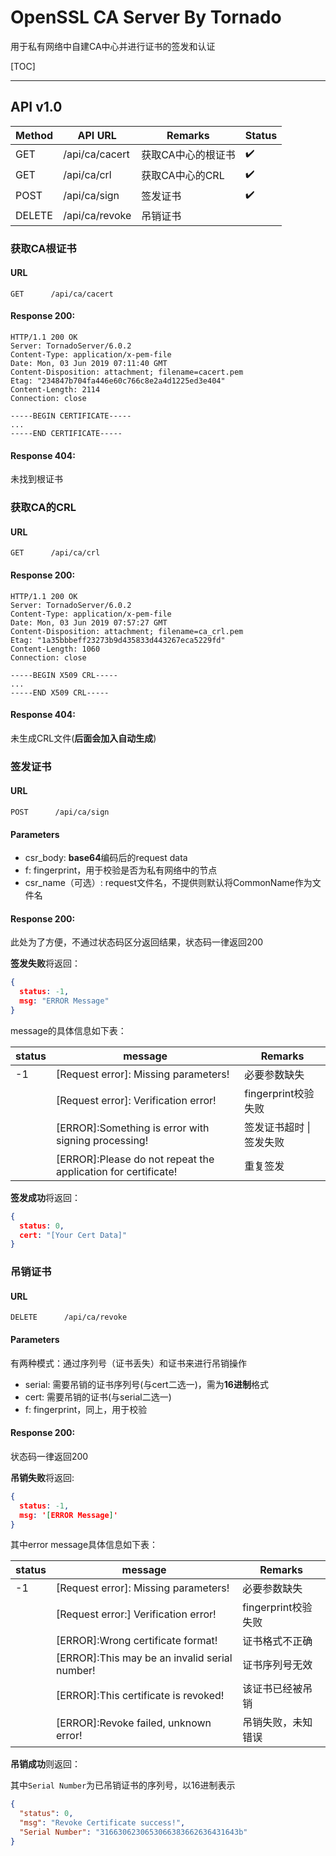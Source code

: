 # OpenSSL CA Server By Tornado

用于私有网络中自建CA中心并进行证书的签发和认证

[TOC]

------

## API v1.0

| Method | API URL        | Remarks            | Status |
| ------ | -------------- | ------------------ | ------ |
| GET    | /api/ca/cacert | 获取CA中心的根证书 | ✔️      |
| GET    | /api/ca/crl    | 获取CA中心的CRL    | ✔️      |
| POST   | /api/ca/sign   | 签发证书           | ✔️      |
| DELETE | /api/ca/revoke | 吊销证书           |        |



### 获取CA根证书

#### URL

`GET      /api/ca/cacert`

#### Response 200:

```http
HTTP/1.1 200 OK
Server: TornadoServer/6.0.2
Content-Type: application/x-pem-file
Date: Mon, 03 Jun 2019 07:11:40 GMT
Content-Disposition: attachment; filename=cacert.pem
Etag: "234847b704fa446e60c766c8e2a4d1225ed3e404"
Content-Length: 2114
Connection: close

-----BEGIN CERTIFICATE-----
...
-----END CERTIFICATE-----
```

#### Response 404:

未找到根证书



### 获取CA的CRL

#### URL

`GET      /api/ca/crl  `

#### Response 200:

```http
HTTP/1.1 200 OK
Server: TornadoServer/6.0.2
Content-Type: application/x-pem-file
Date: Mon, 03 Jun 2019 07:57:27 GMT
Content-Disposition: attachment; filename=ca_crl.pem
Etag: "1a35bbbeff23273b9d435833d443267eca5229fd"
Content-Length: 1060
Connection: close

-----BEGIN X509 CRL-----
...
-----END X509 CRL-----
```

#### Response 404:

未生成CRL文件(**后面会加入自动生成**)



### 签发证书

#### URL

`POST      /api/ca/sign`

#### Parameters

* csr_body: **base64**编码后的request data
* f: fingerprint，用于校验是否为私有网络中的节点
* csr_name（可选）: request文件名，不提供则默认将CommonName作为文件名

#### Response 200:

此处为了方便，不通过状态码区分返回结果，状态码一律返回200

**签发失败**将返回：

```json
{
  status: -1,
  msg: "ERROR Message"
}
```
message的具体信息如下表：

| status | message                                                      | Remarks                  |
| ------ | ------------------------------------------------------------ | ------------------------ |
| -1     | [Request error]: Missing parameters!                         | 必要参数缺失             |
|        | [Request error]: Verification error!                         | fingerprint校验失败      |
|        | [ERROR]:Something is error with signing processing!          | 签发证书超时 \| 签发失败 |
|        | [ERROR]:Please do not repeat the application for certificate! | 重复签发                 |

**签发成功**将返回：

```json
{
  status: 0,
  cert: "[Your Cert Data]"
}
```



### 吊销证书

#### URL

`DELETE      /api/ca/revoke`

#### Parameters

有两种模式：通过序列号（证书丢失）和证书来进行吊销操作

* serial: 需要吊销的证书序列号(与cert二选一)，需为**16进制**格式
* cert: 需要吊销的证书(与serial二选一)
* f: fingerprint，同上，用于校验

#### Response 200:

状态码一律返回200

**吊销失败**将返回:

```json
{
  status: -1,
  msg: '[ERROR Message]'
}
```

其中error message具体信息如下表：

| status | message                                       | Remarks             |
| ------ | --------------------------------------------- | ------------------- |
| -1     | [Request error]: Missing parameters!          | 必要参数缺失        |
|        | [Request error:] Verification error!          | fingerprint校验失败 |
|        | [ERROR]:Wrong certificate format!             | 证书格式不正确      |
|        | [ERROR]:This may be an invalid serial number! | 证书序列号无效      |
|        | [ERROR]:This certificate is revoked!          | 该证书已经被吊销    |
|        | [ERROR]:Revoke failed, unknown error!         | 吊销失败，未知错误  |

**吊销成功**则返回：

其中`Serial Number`为已吊销证书的序列号，以16进制表示

```json
{
  "status": 0,
  "msg": "Revoke Certificate success!",
  "Serial Number": "3166306230653066383662636431643b"
}
```

